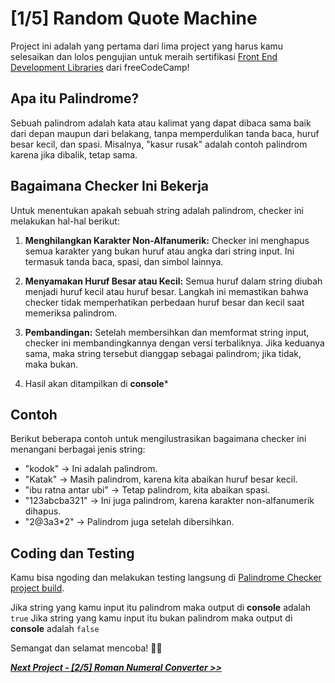 # [1/5] Random Quote Machine

Project ini adalah yang pertama dari lima project yang harus kamu selesaikan dan lolos pengujian untuk meraih sertifikasi [Front End Development Libraries](https://www.freecodecamp.org/learn/front-end-development-libraries/) dari freeCodeCamp!

## Apa itu Palindrome?

Sebuah palindrom adalah kata atau kalimat yang dapat dibaca sama baik dari depan maupun dari belakang, tanpa memperdulikan tanda baca, huruf besar kecil, dan spasi. Misalnya, "kasur rusak" adalah contoh palindrom karena jika dibalik, tetap sama.

## Bagaimana Checker Ini Bekerja

Untuk menentukan apakah sebuah string adalah palindrom, checker ini melakukan hal-hal berikut:

1. **Menghilangkan Karakter Non-Alfanumerik:** Checker ini menghapus semua karakter yang bukan huruf atau angka dari string input. Ini termasuk tanda baca, spasi, dan simbol lainnya.

2. **Menyamakan Huruf Besar atau Kecil:** Semua huruf dalam string diubah menjadi huruf kecil atau huruf besar. Langkah ini memastikan bahwa checker tidak memperhatikan perbedaan huruf besar dan kecil saat memeriksa palindrom.

3. **Pembandingan:** Setelah membersihkan dan memformat string input, checker ini membandingkannya dengan versi terbaliknya. Jika keduanya sama, maka string tersebut dianggap sebagai palindrom; jika tidak, maka bukan.

4. Hasil akan ditampilkan di **console***

## Contoh

Berikut beberapa contoh untuk mengilustrasikan bagaimana checker ini menangani berbagai jenis string:

- "kodok" → Ini adalah palindrom.
- "Katak" → Masih palindrom, karena kita abaikan huruf besar kecil.
- "ibu ratna antar ubi" → Tetap palindrom, kita abaikan spasi.
- "123abcba321" → Ini juga palindrom, karena karakter non-alfanumerik dihapus.
- "2@3a3*2" → Palindrom juga setelah dibersihkan.


## Coding dan Testing

Kamu bisa ngoding dan melakukan testing langsung di [Palindrome Checker project build](https://www.freecodecamp.org/learn/javascript-algorithms-and-data-structures/javascript-algorithms-and-data-structures-projects/palindrome-checker).  

Jika string yang kamu input itu palindrom maka output di **console** adalah `true`
Jika string yang kamu input itu bukan palindrom maka output di **console** adalah `false`  


Semangat dan selamat mencoba! 🚀📜  


[***Next Project - [2/5] Roman Numeral Converter >>***](https://github.com/dipintoo/freeCodeCamp_Roman-Numeral-Converter/tree/main)
